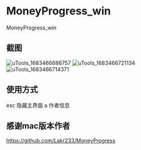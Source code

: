 # MoneyProgress_win
MoneyProgress_win
## 截图
![uTools_1683466686757](https://user-images.githubusercontent.com/81625961/236680926-2b2a745f-36f1-4745-8d14-fe6c7095b207.png)
![uTools_1683466721134](https://user-images.githubusercontent.com/81625961/236680921-2770f18e-b8aa-4488-9084-938c7faaa3ab.png)
![uTools_1683466714371](https://user-images.githubusercontent.com/81625961/236680925-66f33ac4-f0a0-43ab-92a5-e57878ac3b0b.png)


## 使用方式

esc 隐藏主界面
a 作者信息

## 感谢mac版本作者
https://github.com/Lakr233/MoneyProgress


